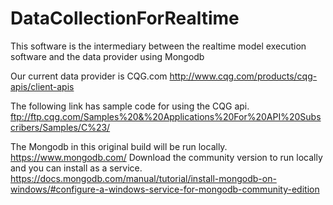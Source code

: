 # DataCollectionForRealtime
This software is the intermediary between the realtime model execution software and the data provider using Mongodb

Our current data provider is CQG.com
http://www.cqg.com/products/cqg-apis/client-apis

The following link has sample code for using the CQG api.
ftp://ftp.cqg.com/Samples%20&%20Applications%20For%20API%20Subscribers/Samples/C%23/

The Mongodb in this original build will be run locally.
https://www.mongodb.com/
Download the community version to run locally and you can install as a service.
https://docs.mongodb.com/manual/tutorial/install-mongodb-on-windows/#configure-a-windows-service-for-mongodb-community-edition
